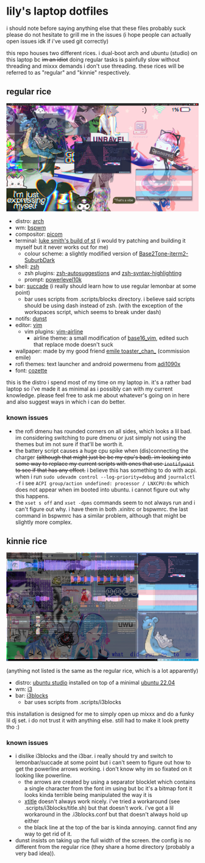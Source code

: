 # lily's laptop dotfiles

i should note before saying anything else that these files probably suck please do not hesitate to grill me in the issues (i hope people can actually open issues idk if i've used git correctly)

this repo houses two different rices. i dual-boot arch and ubuntu (studio) on this laptop bc ~~im an idiot~~ doing regular tasks is painfully slow without threading and mixxx demands i don't use threading. these rices will be referred to as "regular" and "kinnie" respectively.

## regular rice

![screenshot](/Pictures/Screenshots/2022-07/Screenshot-20220708-172153.png)

- distro: [arch](https://archlinux.org)
- wm: [bspwm](https://github.com/baskerville/bspwm)
- compositor: [picom](https://github.com/yshui/picom)
- terminal: [luke smith's build of st](https://github.com/LukeSmithxyz/st) (i would try patching and building it myself but it never works out for me)
  - colour scheme: a slightly modified version of [Base2Tone-iterm2-SuburbDark](https://github.com/atelierbram/Base2Tone-iterm2)
- shell: [zsh](https://www.zsh.org)
  - zsh plugins: [zsh-autosuggestions](https://github.com/zsh-users/zsh-autosuggestions) and [zsh-syntax-highlighting](https://github.com/zsh-users/zsh-syntax-highlighting)
  - prompt: [powerlevel10k](https://github.com/romkatv/powerlevel10k)
- bar: [succade](https://github.com/domsson/succade) (i really should learn how to use regular lemonbar at some point)
  - bar uses scripts from .scripts/blocks directory. i believe said scripts should be using dash instead of zsh. (with the exception of the workspaces script, which seems to break under dash)
- notifs: [dunst](https://github.com/dunst-project/dunst)
- editor: [vim](https://www.vim.org/)
  - vim plugins: [vim-airline](https://github.com/vim-airline/vim-airline)
    - airline theme: a small modification of [base16\_vim](https://github.com/vim-airline/vim-airline/blob/master/autoload/airline/themes/dark.vim), edited such that replace mode doesn't suck
- wallpaper: made by my good friend [emile toaster\_chan\_](https://twitter.com/toaster_chan_) (commission emile)
- rofi themes: text launcher and android powermenu from [adi1090x](https://github.com/adi1090x/rofi)
- font: [cozette](https://github.com/slavfox/Cozette)

this is the distro i spend most of my time on my laptop in. it's a rather bad laptop so i've made it as minimal as i possibly can with my current knowledge. please feel free to ask me about whatever's going on in here and also suggest ways in which i can do better.

### known issues

- the rofi dmenu has rounded corners on all sides, which looks a lil bad. im considering switching to pure dmenu or just simply not using the themes but im not sure if that'll be worth it.
- the battery script causes a huge cpu spike when (dis)connecting the charger ~~(although that might just be bc my cpu's bad). im looking into some way to replace my current scripts with ones that use `inotifywait` to see if that has any effect.~~ i believe this has something to do with acpi. when i run `sudo udevadm control --log-priority=debug` and `journalctl -f` i see `ACPI group/action undefined: processor / LNXCPU:0x` which does not appear when im booted into ubuntu. i cannot figure out why this happens.
- the `xset s off` and `xset -dpms` commands seem to not always run and i can't figure out why. i have them in both .xinitrc or bspwmrc. the last command in bspwmrc has a similar problem, although that might be slightly more complex.

## kinnie rice

![screenshot](/Pictures/Screenshots/2022-07/Screenshot-20220710-151732.png)

(anything not listed is the same as the regular rice, which is a lot apparently)

- distro: [ubuntu studio](https://ubuntustudio.org) installed on top of a minimal [ubuntu 22.04](https://ubuntu.com)
- wm: [i3](https://github.com/Airblader/i3)
- bar: [i3blocks](https://github.com/vivien/i3blocks)
  - bar uses scripts from .scripts/i3blocks

this installation is designed for me to simply open up mixxx and do a funky lil dj set. i do not trust it with anything else. still had to make it look pretty tho :)

### known issues

- i dislike i3blocks and the i3bar. i really should try and switch to lemonbar/succade at some point but i can't seem to figure out how to get the powerline arrows working. i don't know why im so fixated on it looking like powerline.
  - the arrows are created by using a separator blocklet which contains a single character from the font im using but bc it's a bitmap font it looks kinda terrible being manipulated the way it is
  - [xtitle](https://github.com/baskerville/xtitle) doesn't always work nicely. i've tried a workaround (see .scripts/i3blocks/title.sh) but that doesn't work. i've got a lil workaround in the .i3blocks.conf but that doesn't always hold up either
  - the black line at the top of the bar is kinda annoying. cannot find any way to get rid of it.
- dunst insists on taking up the full width of the screen. the config is no different from the regular rice (they share a home directory (probably a very bad idea)).

